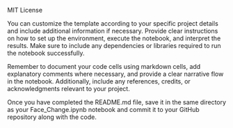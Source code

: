 MIT License

You can customize the template according to your specific project details and include additional information if necessary. Provide clear instructions on how to set up the environment, execute the notebook, and interpret the results. Make sure to include any dependencies or libraries required to run the notebook successfully.

Remember to document your code cells using markdown cells, add explanatory comments where necessary, and provide a clear narrative flow in the notebook. Additionally, include any references, credits, or acknowledgments relevant to your project.

Once you have completed the README.md file, save it in the same directory as your Face_Change.ipynb notebook and commit it to your GitHub repository along with the code.
